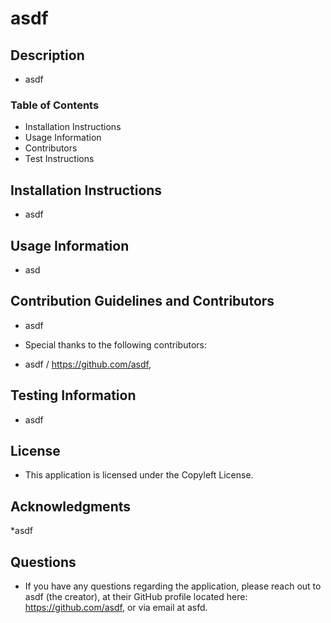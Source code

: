 # asdf

## Description

* asdf

### Table of Contents

* Installation Instructions
* Usage Information
* Contributors
* Test Instructions

## Installation Instructions

* asdf

## Usage Information

* asd

## Contribution Guidelines and Contributors

* asdf

* Special thanks to the following contributors: 
* asdf / https://github.com/asdf,

## Testing Information

* asdf

## License

* This application is licensed under the Copyleft License.

## Acknowledgments

*asdf

## Questions
* If you have any questions regarding the application, please reach out to asdf (the creator), at their GitHub profile located here: https://github.com/asdf, or via email at asfd.